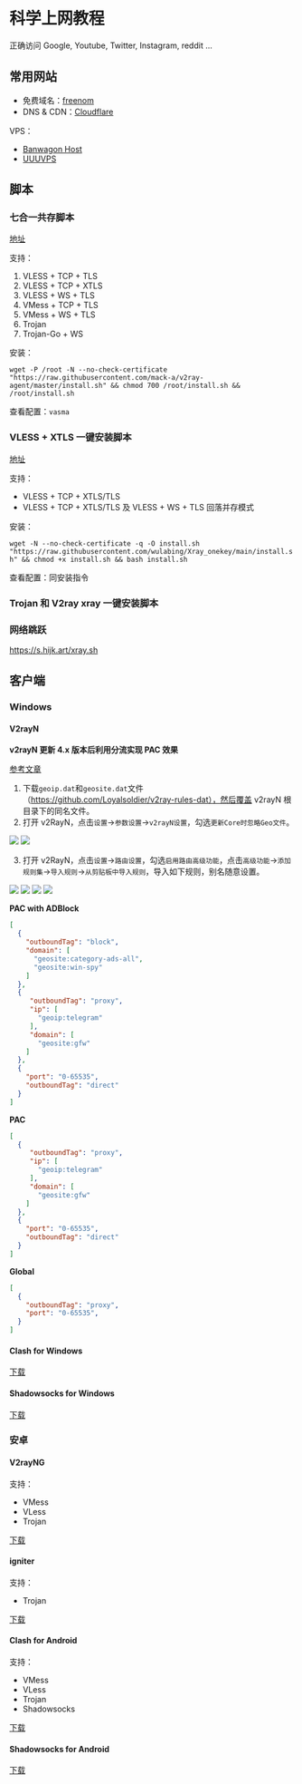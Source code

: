 # 科学上网教程


正确访问 Google, Youtube, Twitter, Instagram, reddit ...

<!--more-->

## 常用网站

- 免费域名：[freenom](https://www.freenom.com/zh/index.html)
- DNS & CDN：[Cloudflare](https://www.cloudflare.com/zh-cn/)

VPS：

- [Banwagon Host](https://bwh88.net)
- [UUUVPS](https://uuuvps.com/)

## 脚本

### 七合一共存脚本

[地址](https://github.com/mack-a/v2ray-agent)

支持：

1. VLESS + TCP + TLS
1. VLESS + TCP + XTLS
1. VLESS + WS + TLS
1. VMess + TCP + TLS
1. VMess + WS + TLS
1. Trojan
1. Trojan-Go + WS

安装：

`wget -P /root -N --no-check-certificate "https://raw.githubusercontent.com/mack-a/v2ray-agent/master/install.sh" && chmod 700 /root/install.sh && /root/install.sh`

查看配置：`vasma`

### VLESS + XTLS 一键安装脚本

[地址](https://github.com/wulabing/Xray_onekey)

支持：

- VLESS + TCP + XTLS/TLS
- VLESS + TCP + XTLS/TLS 及 VLESS + WS + TLS 回落并存模式

安装：

`wget -N --no-check-certificate -q -O install.sh "https://raw.githubusercontent.com/wulabing/Xray_onekey/main/install.sh" && chmod +x install.sh && bash install.sh`

查看配置：同安装指令

### Trojan 和 V2ray xray 一键安装脚本


### 网络跳跃

https://s.hijk.art/xray.sh

## 客户端

### Windows

#### V2rayN

**v2rayN 更新 4.x 版本后利用分流实现 PAC 效果**

[参考文章](https://github.com/2dust/v2rayN/issues/1366)

1. 下载`geoip.dat`和`geosite.dat`文件（https://github.com/Loyalsoldier/v2ray-rules-dat），然后覆盖 v2rayN 根目录下的同名文件。
2. 打开 v2RayN，点击`设置`->`参数设置`->`v2rayN设置`，勾选`更新Core时忽略Geo文件`。

<img src="/科学上网/科学上网01.png" />

<img src="/科学上网/科学上网02.png" />

3. 打开 v2RayN，点击`设置`->`路由设置`，勾选`启用路由高级功能`，点击`高级功能`->`添加规则集`->`导入规则`->`从剪贴板中导入规则`，导入如下规则，别名随意设置。

<img src="/科学上网/科学上网03.png" />

<img src="/科学上网/科学上网04.png" />

<img src="/科学上网/科学上网05.png" />

<img src="/科学上网/科学上网06.png" />

**PAC with ADBlock**

```json
[
  {
    "outboundTag": "block",
    "domain": [
      "geosite:category-ads-all",
      "geosite:win-spy"
    ]
  },
  {
     "outboundTag": "proxy",
     "ip": [
       "geoip:telegram"
     ],
     "domain": [
       "geosite:gfw"
    ]
  },
  {
    "port": "0-65535",
    "outboundTag": "direct"
  }
]
```

**PAC**

```json
[
  {
     "outboundTag": "proxy",
     "ip": [
       "geoip:telegram"
     ],
     "domain": [
       "geosite:gfw"
    ]
  },
  {
    "port": "0-65535",
    "outboundTag": "direct"
  }
]
```

**Global**

```json
[
  {
    "outboundTag": "proxy",
    "port": "0-65535",
  }
]
```

#### Clash for Windows

[下载](https://github.com/Fndroid/clash_for_windows_pkg/releases)

#### Shadowsocks for Windows

[下载](https://github.com/shadowsocks/shadowsocks-windows/releases)

### 安卓

#### V2rayNG

支持：

- VMess
- VLess
- Trojan

[下载](https://github.com/2dust/v2rayNG/releases)

#### igniter

支持：

- Trojan

[下载](https://github.com/trojan-gfw/igniter/releases)

#### Clash for Android

支持：

- VMess
- VLess
- Trojan
- Shadowsocks

[下载](https://github.com/Kr328/ClashForAndroid/releases)

#### Shadowsocks for Android

[下载](https://github.com/shadowsocks/shadowsocks-android/releases)
